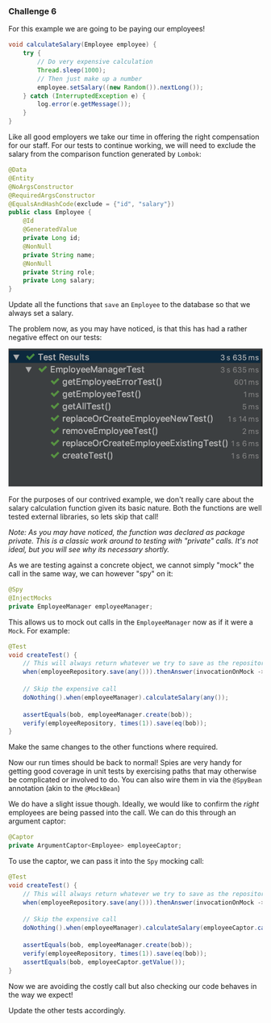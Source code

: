### Challenge 6

For this example we are going to be paying our employees!

```java
void calculateSalary(Employee employee) {
    try {
        // Do very expensive calculation
        Thread.sleep(1000);
        // Then just make up a number
        employee.setSalary((new Random()).nextLong());
    } catch (InterruptedException e) {
        log.error(e.getMessage());
    }
}
```

Like all good employers we take our time in offering the right compensation for our staff. For our 
tests to continue working, we will need to exclude the salary from the comparison function generated
by `Lombok`:

```java
@Data
@Entity
@NoArgsConstructor
@RequiredArgsConstructor
@EqualsAndHashCode(exclude = {"id", "salary"})
public class Employee {
    @Id
    @GeneratedValue
    private Long id;
    @NonNull
    private String name;
    @NonNull
    private String role;
    private Long salary;
}
```

Update all the functions that `save` an `Employee` to the database so that we always set a salary.

The problem now, as you may have noticed, is that this has had a rather negative effect on our tests:

![Runtime](testTime.png?raw=true "Runtime")

For the purposes of our contrived example, we don't really care about the salary calculation function
given its basic nature. Both the functions are well tested external libraries, so lets skip that call!

_Note: As you may have noticed, the function was declared as package private. This is a classic work 
around to testing with "private" calls. It's not ideal, but you will see why its necessary shortly._

As we are testing against a concrete object, we cannot simply "mock" the call in the same way, we can
however "spy" on it:

```java
@Spy
@InjectMocks
private EmployeeManager employeeManager;
```

This allows us to mock out calls in the `EmployeeManager` now as if it were a `Mock`. For example:

```java
@Test
void createTest() {
    // This will always return whatever we try to save as the repository does
    when(employeeRepository.save(any())).thenAnswer(invocationOnMock -> invocationOnMock.getArgument(0));

    // Skip the expensive call
    doNothing().when(employeeManager).calculateSalary(any());
    
    assertEquals(bob, employeeManager.create(bob));
    verify(employeeRepository, times(1)).save(eq(bob));
}
```

Make the same changes to the other functions where required.

Now our run times should be back to normal! Spies are very handy for getting good coverage in unit
tests by exercising paths that may otherwise be complicated or involved to do. You can also wire
them in via the `@SpyBean` annotation (akin to the `@MockBean`)

We do have a slight issue though. Ideally, we would like to confirm the _right_ employees are 
being passed into the call. We can do this through an argument captor:

```java
@Captor
private ArgumentCaptor<Employee> employeeCaptor;
```

To use the captor, we can pass it into the `Spy` mocking call:

```java
@Test
void createTest() {
    // This will always return whatever we try to save as the repository does
    when(employeeRepository.save(any())).thenAnswer(invocationOnMock -> invocationOnMock.getArgument(0));

    // Skip the expensive call
    doNothing().when(employeeManager).calculateSalary(employeeCaptor.capture());

    assertEquals(bob, employeeManager.create(bob));
    verify(employeeRepository, times(1)).save(eq(bob));
    assertEquals(bob, employeeCaptor.getValue());
}
```

Now we are avoiding the costly call but also checking our code behaves in the way we expect!

Update the other tests accordingly.
